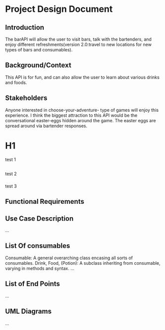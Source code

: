 # Project Design Document

## Introduction
The barAPI will allow the user to visit bars, talk with the bartenders, and enjoy different refreshments(version 2.0:travel to new locations for new types of bars and consumables).

## Background/Context
This API is for fun, and can also allow the user to learn about various drinks and foods.

## Stakeholders
Anyone interested in choose-your-adventure- type of games will enjoy this experience. I think the biggest attraction to this API would be the conversational easter-eggs hidden around the game. The easter eggs are spread around via bartender responses. 
# H1
test 1
##
test 2
###
test 3

## Functional Requirements

## Use Case Description
...

## List Of consumables
Consumable: A general overarching class encasing all sorts of consumables.
Drink, Food, (Potion): A subclass inheriting from consumable, varying in methods and syntax.
...

## List of End Points
...

## UML Diagrams
...
